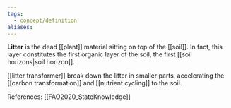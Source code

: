```yaml
---
tags:
  - concept/definition
aliases:
---
```

**Litter** is the dead [[plant]] material sitting on top of the [[soil]]. In fact, this layer constitutes the first organic layer of the soil, the first [[soil horizons|soil horizon]].

[[litter transformer]] break down the litter in smaller parts, accelerating the [[carbon transformation]] and [[nutrient cycling]] to the soil.

References:
[[FAO2020_StateKnowledge]]